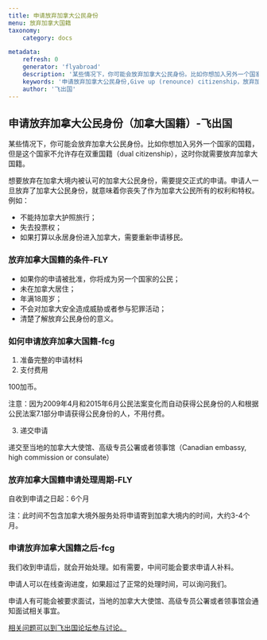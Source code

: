 ```yaml
---
title: 申请放弃加拿大公民身份
menu: 放弃加拿大国籍
taxonomy:
    category: docs

metadata:
    refresh: 0
    generator: 'flyabroad'
    description: '某些情况下，你可能会放弃加拿大公民身份。比如你想加入另外一个国家的国籍，但是这个国家不允许存在双重国籍（dual citizenship），这时你就需要放弃加拿大国籍。想要放弃在加拿大境内被认可的加拿大公民身份，需要提交正式的申请。申请人一旦放弃了加拿大公民身份，就意味着你丧失了作为加拿大公民所有的权利和特权。'
    keywords: '申请放弃加拿大公民身份,Give up (renounce) citizenship，放弃加拿大国籍'
    author: '飞出国'
---
```


## 申请放弃加拿大公民身份（加拿大国籍）-飞出国

某些情况下，你可能会放弃加拿大公民身份。比如你想加入另外一个国家的国籍，但是这个国家不允许存在双重国籍（dual citizenship），这时你就需要放弃加拿大国籍。

想要放弃在加拿大境内被认可的加拿大公民身份，需要提交正式的申请。申请人一旦放弃了加拿大公民身份，就意味着你丧失了作为加拿大公民所有的权利和特权。例如：

* 不能持加拿大护照旅行；
* 失去投票权；
* 如果打算以永居身份进入加拿大，需要重新申请移民。

### 放弃加拿大国籍的条件-FLY

* 如果你的申请被批准，你将成为另一个国家的公民；
* 未在加拿大居住；
* 年满18周岁；
* 不会对加拿大安全造成威胁或者参与犯罪活动；
* 清楚了解放弃公民身份的意义。

### 如何申请放弃加拿大国籍-fcg

1. 准备完整的申请材料
2. 支付费用

100加币。

注意：因为2009年4月和2015年6月公民法案变化而自动获得公民身份的人和根据公民法案7.1部分申请获得公民身份的人，不用付费。

3. 递交申请

递交至当地的加拿大大使馆、高级专员公署或者领事馆（Canadian embassy, high commission or consulate）

### 放弃加拿大国籍申请处理周期-FLY

自收到申请之日起：6个月

注：此时间不包含加拿大境外服务处将申请寄到加拿大境内的时间，大约3-4个月。

### 申请放弃加拿大国籍之后-fcg

我们收到申请后，就会开始处理。如有需要，中间可能会要求申请人补料。

申请人可以在线查询进度，如果超过了正常的处理时间，可以询问我们。

申请人有可能会被要求面试，当地的加拿大大使馆、高级专员公署或者领事馆会通知面试相关事宜。

[相关问题可以到飞出国论坛参与讨论。](http://bbs.fcgvisa.com/t/?target=_blank)